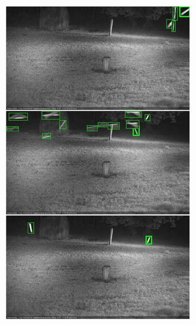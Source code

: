 ![20201005-184429-185430](in2/20201005/20201005-184429-185430_0_.jpg)
![20201005-185436-190436](in2/20201005/20201005-185436-190436_0_.jpg)
![20201005-192458-193458](in2/20201005/20201005-192458-193458_0_.jpg)
